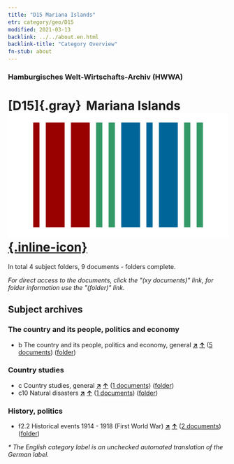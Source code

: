 ```yaml
---
title: "D15 Mariana Islands"
etr: category/geo/D15
modified: 2021-03-13
backlink: ../../about.en.html
backlink-title: "Category Overview"
fn-stub: about
---
```


### Hamburgisches Welt-Wirtschafts-Archiv (HWWA)
# [D15]{.gray}&#8201; Mariana Islands&#160; [![Wikidata item](/images/Wikidata-logo.svg){.inline-icon}](http://www.wikidata.org/entity/Q153732)





In total 4 subject folders, 9 documents - folders complete.

_For direct access to the documents, click the "(xy documents)" link, for folder information use the "(folder)" link._

## Subject archives



### The country and its people, politics and economy

- b The country and its people, politics and economy, general [**&nearr;**](../../../subject/i/144196/about.en.html "The country and its people, politics and economy, general (all over the world)") [**&uarr;**](../../../subject/about.en.html#b "Subject category system") (<a href="https://pm20.zbw.eu/dfgview/sh/141615,144196" title="about: Mariana Islands : The country and its people, politics and economy, general" target="_blank">5 documents</a>) ([folder](http://purl.org/pressemappe20/folder/sh/141615,144196))

### Country studies

- c Country studies, general [**&nearr;**](../../../subject/i/144199/about.en.html "Country studies, general (all over the world)") [**&uarr;**](../../../subject/about.en.html#c "Subject category system") (<a href="https://pm20.zbw.eu/dfgview/sh/141615,144199" title="about: Mariana Islands : Country studies, general" target="_blank">1 documents</a>) ([folder](http://purl.org/pressemappe20/folder/sh/141615,144199))
- c10 Natural disasters [**&nearr;**](../../../subject/i/144215/about.en.html "Natural disasters (all over the world)") [**&uarr;**](../../../subject/about.en.html#c10 "Subject category system") (<a href="https://pm20.zbw.eu/dfgview/sh/141615,144215" title="about: Mariana Islands : Natural disasters" target="_blank">1 documents</a>) ([folder](http://purl.org/pressemappe20/folder/sh/141615,144215))

### History, politics

- f2.2 Historical events 1914 - 1918 (First World War) [**&nearr;**](../../../subject/i/181360/about.en.html "Historical events 1914 - 1918 (First World War) (all over the world)") [**&uarr;**](../../../subject/about.en.html#f2.2 "Subject category system") (<a href="https://pm20.zbw.eu/dfgview/sh/141615,181360" title="about: Mariana Islands : Historical events 1914 - 1918 (First World War)" target="_blank">2 documents</a>) ([folder](http://purl.org/pressemappe20/folder/sh/141615,181360))


_* The English category label is an unchecked automated translation of the German label._

